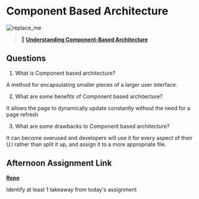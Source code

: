 # Component Based Architecture

![replace_me](https://codeworks.blob.core.windows.net/public/assets/img/illustrations/placeholder.svg)

> **📖 [Understanding Component-Based Architecture](https://codeworksacademy.com/fs-student-guide/resources/wk6/01-Component-Based-Architecture)**

## Questions

1. What is Component based architecture?

A method for encapsulating smaller pieces of a larger user interface.

2. What are some benefits of Component based architecture?

It allows the page to dynamically update constantly without the need for a page refresh

3. What are some drawbacks to Component based architecture?

It can become overused and developers will use it for every aspect of their U.I rather than split it up, and assign it to a more
appropriate file.

## Afternoon Assignment Link

**[Repo](https://github.com/owennwoodward/vue-playground)**

Identify at least 1 takeaway from today's assignment
